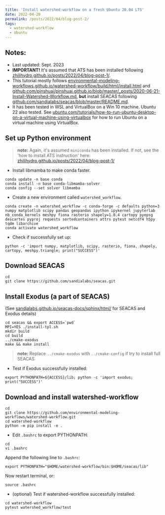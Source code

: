 ```yaml
---
title: 'Install watershed-workflow on a fresh Ubuntu 20.04 LTS'
date: 2022-04-20
permalink: /posts/2022/04/blog-post-2/
tags:
  - watershed-workflow 
  - Ubuntu
---
```



## Notes: 

* Last updated: Sept. 2023
* **IMPORTANT!** It's assumed that ATS has been installed following [zhilihydro.github.io/posts/2022/04/blog-post-1/](https://zhilihydro.github.io/posts/2022/04/blog-post-1/). 
* This tutorial mostly follows [environmental-modeling-workflows.github.io/watershed-workflow/build/html/install.html](https://environmental-modeling-workflows.github.io/watershed-workflow/build/html/install.html) and [github.com/pinshuai/pinshuai.github.io/blob/master/_posts/2020-06-21-Install-Watershed-Workflow.md](https://github.com/pinshuai/pinshuai.github.io/blob/master/_posts/2020-06-21-Install-Watershed-Workflow.md), **but** install SEACAS following [github.com/sandialabs/seacas/blob/master/README.md](https://github.com/sandialabs/seacas/blob/master/README.md).
* It has been tested in WSL and VirtualBox on a Win 10 machine. Ubuntu 22 also tested. See [ubuntu.com/tutorials/how-to-run-ubuntu-desktop-on-a-virtual-machine-using-virtualbox](https://ubuntu.com/tutorials/how-to-run-ubuntu-desktop-on-a-virtual-machine-using-virtualbox) for how to run Ubuntu on a virtual machine using VirtualBox.



## Set up Python environment

> **note:** Again, it's assumed `miniconda` has been installed. If not, see the 'how to install ATS instruction' here: [zhilihydro.github.io/posts/2022/04/blog-post-1/](https://zhilihydro.github.io/posts/2022/04/blog-post-1/)

* Install libmamba to make conda faster.

```
conda update -n base conda
conda install -n base conda-libmamba-solver
conda config --set solver libmamba
```

* Create a new environment called `watershed_workflow`.

```
conda create -n watershed_workflow -c conda-forge -c defaults python=3 numpy matplotlib scipy pandas geopandas ipython ipykernel jupyterlab nb_conda_kernels meshpy fiona rasterio shapely=1.8.4 cartopy pyepsg descartes pyproj requests sortedcontainers attrs pytest netcdf4 h5py tqdm libarchive
conda activate watershed_workflow
```


* Check if successfully set up:

```
python -c 'import numpy, matplotlib, scipy, rasterio, fiona, shapely, cartopy, meshpy.triangle; print("SUCCESS")'
```

## Download SEACAS

```
cd
git clone https://github.com/sandialabs/seacas.git
```

## Install Exodus (a part of SEACAS)

(See [sandialabs.github.io/seacas-docs/sphinx/html/](https://sandialabs.github.io/seacas-docs/sphinx/html/) for SEACAS and Exodus details)

```
cd seacas && export ACCESS=`pwd`
MPI=YES ./install-tpl.sh
mkdir build
cd build
../cmake-exodus
make && make install
```

> **note:** Replace `../cmake-exodus` with `../cmake-config` if try to install full SEACAS

* Test if Exodus successfully installed:

```
export PYTHONPATH=${ACCESS}/lib; python -c 'import exodus; print("SUCCESS")'
```

## Download and install watershed-workflow

```
cd
git clone https://github.com/environmental-modeling-workflows/watershed-workflow.git
cd watershed-workflow
python -m pip install -e .
```

* Edit `.bashrc` to export PYTHONPATH:

```
cd
vi .bashrc
```

Append the following line to `.bashrc`:

```
export PYTHONPATH="$HOME/watershed-workflow/bin:$HOME/seacas/lib"
```

Now restart terminal, or:

```
source .bashrc
```

* (optional) Test if watershed-workflow successfully installed:

```
cd watershed-workflow
pytest watershed_workflow/test
```
